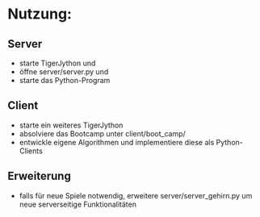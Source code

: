# Nutzung:
## Server
- starte TigerJython und
- öffne server/server.py und
- starte das Python-Program

## Client
- starte ein weiteres TigerJython
- absolviere das Bootcamp unter client/boot_camp/
- entwickle eigene Algorithmen und implementiere diese als Python-Clients

## Erweiterung
- falls für neue Spiele notwendig, erweitere server/server_gehirn.py um neue serverseitige Funktionalitäten
